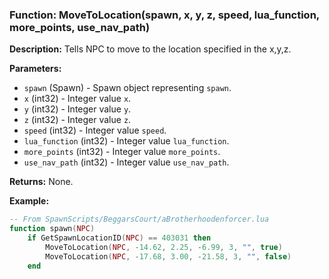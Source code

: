 ### Function: MoveToLocation(spawn, x, y, z, speed, lua_function, more_points, use_nav_path)

**Description:**
Tells NPC to move to the location specified in the x,y,z.

**Parameters:**
- `spawn` (Spawn) - Spawn object representing `spawn`.
- `x` (int32) - Integer value `x`.
- `y` (int32) - Integer value `y`.
- `z` (int32) - Integer value `z`.
- `speed` (int32) - Integer value `speed`.
- `lua_function` (int32) - Integer value `lua_function`.
- `more_points` (int32) - Integer value `more_points`.
- `use_nav_path` (int32) - Integer value `use_nav_path`.

**Returns:** None.

**Example:**

```lua
-- From SpawnScripts/BeggarsCourt/aBrotherhoodenforcer.lua
function spawn(NPC)
	if GetSpawnLocationID(NPC) == 403031 then
		MoveToLocation(NPC, -14.62, 2.25, -6.99, 3, "", true)
		MoveToLocation(NPC, -17.68, 3.00, -21.58, 3, "", false)
	end
```
